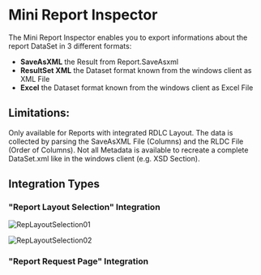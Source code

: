 # Mini Report Inspector

The Mini Report Inspector enables you to export informations about the report DataSet in 3 different formats:


* **SaveAsXML** the Result from Report.SaveAsxml
* **ResultSet XML** the Dataset format known from the windows client as XML File
* **Excel** the Dataset format known from the windows client as Excel File

## Limitations:
Only available for Reports with integrated RDLC Layout.
The data is collected by parsing the SaveAsXML File (Columns) and the RLDC File (Order of Columns). Not all Metadata is available to recreate a complete DataSet.xml like in the windows client (e.g. XSD Section).


## Integration Types

### "Report Layout Selection" Integration
![RepLayoutSelection01]('images\A01_ReportLayoutSelection.png')

![RepLayoutSelection02]('images\A02_RunReqPage.png')

### "Report Request Page" Integration